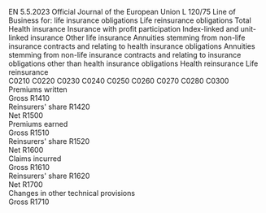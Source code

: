 EN  5.5.2023 Official Journal of the European Union L 120/75
 Line of Business for:  life insurance obligations  Life reinsurance obligations  Total  
Health 
insurance  Insurance 
with profit 
participation  Index-linked 
and unit- 
linked 
insurance  Other life 
insurance  Annuities stemming 
from non-life 
insurance contracts 
and relating to health 
insurance obligations  Annuities stemming 
from non-life 
insurance contracts 
and relating to 
insurance obligations 
other than health 
insurance obligations  Health 
reinsurance  Life 
reinsurance  
C0210  C0220  C0230  C0240  C0250  C0260  C0270  C0280  C0300  
Premiums written  
Gross  R1410  
Reinsurers' share  R1420  
Net  R1500  
Premiums earned  
Gross  R1510  
Reinsurers' share  R1520  
Net  R1600  
Claims incurred  
Gross  R1610  
Reinsurers' share  R1620  
Net  R1700  
Changes in other technical 
provisions  
Gross  R1710